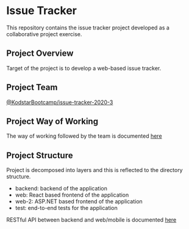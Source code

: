 # Issue Tracker
This repository contains the issue tracker project developed as a collaborative project exercise.
## Project Overview
Target of the project is to develop a web-based issue tracker.
## Project Team
[@KodstarBootcamp/issue-tracker-2020-3](https://github.com/orgs/KodstarBootcamp/teams/issue-tracker-2020-3/members)
## Project Way of Working
The way of working followed by the team is documented [here](https://github.com/KodstarBootcamp/curriculum/blob/master/project/way-of-working.md)
## Project Structure
Project is decomposed into layers and this is reflected to the directory structure.
* backend: backend of the application
* web: React based frontend of the application
* web-2: ASP.NET based frontend of the application
* test: end-to-end tests for the application

RESTful API between backend and web/mobile is documented [here](https://app.swaggerhub.com/apis/Kodstar/Issue_Tracker_3/1.0.0)
